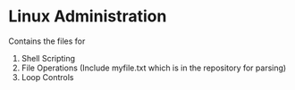 # Linux Administration
Contains the files for
1. Shell Scripting
2. File Operations (Include myfile.txt which is in the repository for parsing)
3. Loop Controls
